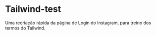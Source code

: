 # Tailwind-test

Uma recriação rápida da página de Login do Instagram, para treino dos termos do Tailwind.
